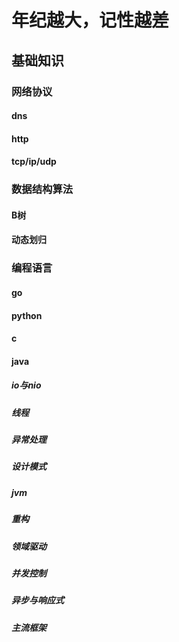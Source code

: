 # 年纪越大，记性越差

## 基础知识
### 网络协议
#### dns
#### http
#### tcp/ip/udp

### 数据结构算法
#### B树
#### 动态划归

### 编程语言
#### go
#### python
#### c
#### java 
##### io与nio
##### 线程
##### 异常处理
##### 设计模式
##### jvm 
##### 重构
##### 领域驱动
##### 并发控制
##### 异步与响应式
##### 主流框架